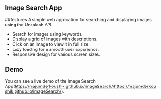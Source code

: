 ## Image Search App

##features
A simple web application for searching and displaying images using the Unsplash API.
- Search for images using keywords.
- Display a grid of images with descriptions.
- Click on an image to view it in full size.
- Lazy loading for a smooth user experience.
- Responsive design for various screen sizes.

## Demo

You can see a live demo of the Image Search App(https://majumderkoushik.github.io/imageSearch/)https://majumderkoushik.github.io/imageSearch/).




